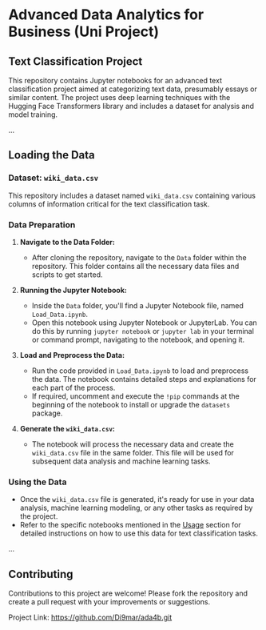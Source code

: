 # Advanced Data Analytics for Business (Uni Project)
## Text Classification Project

This repository contains Jupyter notebooks for an advanced text classification project aimed at categorizing text data, presumably essays or similar content. The project uses deep learning techniques with the Hugging Face Transformers library and includes a dataset for analysis and model training.

...

## Loading the Data

### Dataset: `wiki_data.csv`

This repository includes a dataset named `wiki_data.csv` containing various columns of information critical for the text classification task.

### Data Preparation

1. **Navigate to the Data Folder:**
   - After cloning the repository, navigate to the `Data` folder within the repository. This folder contains all the necessary data files and scripts to get started.

2. **Running the Jupyter Notebook:**
   - Inside the `Data` folder, you'll find a Jupyter Notebook file, named `Load_Data.ipynb`.
   - Open this notebook using Jupyter Notebook or JupyterLab. You can do this by running `jupyter notebook` or `jupyter lab` in your terminal or command prompt, navigating to the notebook, and opening it.

3. **Load and Preprocess the Data:**
   - Run the code provided in `Load_Data.ipynb` to load and preprocess the data. The notebook contains detailed steps and explanations for each part of the process.
   - If required, uncomment and execute the `!pip` commands at the beginning of the notebook to install or upgrade the `datasets` package.

4. **Generate the `wiki_data.csv`:**
   - The notebook will process the necessary data and create the `wiki_data.csv` file in the same folder. This file will be used for subsequent data analysis and machine learning tasks.

### Using the Data

- Once the `wiki_data.csv` file is generated, it's ready for use in your data analysis, machine learning modeling, or any other tasks as required by the project.
- Refer to the specific notebooks mentioned in the [Usage](#usage) section for detailed instructions on how to use this data for text classification tasks.

...

## Contributing
Contributions to this project are welcome! Please fork the repository and create a pull request with your improvements or suggestions.

Project Link: https://github.com/Di9mar/ada4b.git
